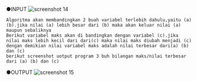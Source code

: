 ●INPUT
![screenshot 14](https://user-images.githubusercontent.com/46736749/52549393-7722e300-2e05-11e9-9ecd-9be21db7f79b.png)
```phyton
Algoritma akan membandingkan 2 buah variabel terlebih dahulu,yaitu (a) (b).jika nilai (a) lebih besar dari (b) maka akan keluar nilai (a) maupun sebaliknya
Berikut variabel maks akan di bandingkan dengan variabel (c).jika nilai maks lebih kecil dari dari(c) maka nilai maks diubah menjadi (c)
dengan demikian nilai variabel maks adalah nilai terbesar dari(a) (b) dan (c)
berikut screenshot uotput program 3 buh bilangan maks/nilai terbesar dari (a) (b) dan (c)
```
●OUTPUT
![screenshot 15](https://user-images.githubusercontent.com/46736749/52549558-62931a80-2e06-11e9-9d86-152893d94a54.png)
